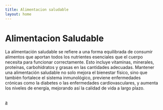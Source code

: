 ```yaml
---
title: Alimentacion saludable
layout: home
---
```

# Alimentacion Saludable


La alimentación saludable se refiere a una forma equilibrada de consumir alimentos
que aportan todos los nutrientes esenciales que el cuerpo necesita para funcionar 
correctamente. Esto incluye vitaminas, minerales, proteínas, carbohidratos y grasas
en las cantidades adecuadas. Mantener una alimentación saludable no solo mejora el 
bienestar físico, sino que también fortalece el sistema inmunológico, previene 
enfermedades crónicas como la diabetes o las enfermedades cardiovasculares, y 
aumenta los niveles de energía, mejorando así la calidad de vida a largo plazo.
##
[a](https://media.istockphoto.com/id/1457433817/es/foto/grupo-de-alimentos-saludables-para-la-dieta-flexitariana.jpg?s=612x612&w=0&k=20&c=2w5l2DEJWFGxSnmJxX_RCE40RriE7WtSoKKpuxw5luE=)


